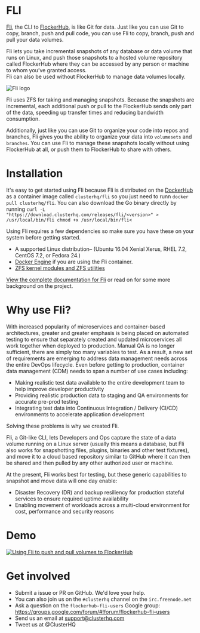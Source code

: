# FLI

[Fli](https://clusterhq.com/fli/introduction), the CLI to [FlockerHub](https://clusterhq.com/flockerhub/introduction), is like Git for data.
Just like you can use Git to copy, branch, push and pull code, you can use Fli to copy, branch, push and pull your data volumes.

Fli lets you take incremental snapshots of any database or data volume that runs on Linux, and push those snapshots to a hosted volume repository called FlockerHub where they can be accessed by any person or machine to whom you’ve granted access.  
Fli can also be used without FlockerHub to manage data volumes locally.

![Fli logo](# "Fli")

Fli uses ZFS for taking and managing snapshots.
Because the snapshots are incremental, each additional push or pull to the FlockerHub sends only part of the data, speeding up transfer times and reducing bandwidth consumption.

Additionally, just like you can use Git to organize your code into repos and branches, Fli gives you the ability to organize your data into ``volumesets`` and ``branches``.
You can use Fli to manage these snapshots locally without using FlockerHub at all, or push them to FlockerHub to share with others.

# Installation

It's easy to get started using Fli because Fli is distributed on the [DockerHub](https://hub.docker.com/) as a container image called ``clusterhq/fli`` so you just need to runn ```docker pull clusterhq/fli```. You can also download the Go binary directly by running ```curl -L "https://download.clusterhq.com/releases/fli/<version>" > /usr/local/bin/fli
chmod +x /usr/local/bin/fli<```

Using Fli requires a few dependencies so make sure you have these on your system before getting started.

- A supported Linux distribution– (Ubuntu 16.04 Xenial Xerus, RHEL 7.2, CentOS 7.2, or Fedora 24.)
- [Docker Engine](https://get.docker.com) if you are using the Fli container.
- [ZFS kernel modules and ZFS utilities](https://fli-docs.clusterhq.com/en/latest/GettingStarted.html#zfs-kernel-modules-and-zfs-utilities)

[View the complete documentation for Fli](https://fli-docs.clusterhq.com/en/latest/) or read on for some more background on the project.

# Why use Fli?

With increased popularity of microservices and container-based architectures, greater and greater emphasis is being placed on automated testing to ensure that separately created and updated microservices all work together when deployed to production.
Manual QA is no longer sufficient, there are simply too many variables to test.
As a result, a new set of requirements are emerging to address data management needs across the entire DevOps lifecycle.
Even before getting to production, container data management (CDM) needs to span a number of use cases including:

* Making realistic test data available to the entire development team to help improve developer productivity
* Providing realistic production data to staging and QA environments for accurate pre-prod testing
* Integrating test data into Continuous Integration / Delivery (CI/CD) environments to accelerate application development

Solving these problems is why we created Fli.

Fli, a Git-like CLI, lets Developers and Ops capture the state of a data volume running on a Linux server (usually this means a database, but Fli also works for snapshotting files, plugins, binaries and other test fixtures), and move it to a cloud based repository similar to GitHub where it can then be shared and then pulled by any other authorized user or machine.

At the present, Fli works best for testing, but these generic capabilities to snapshot and move data will one day enable:

* Disaster Recovery (DR) and backup resiliency for production stateful services to ensure required uptime availability
* Enabling movement of workloads across a multi-cloud environment for cost, performance and security reasons

# Demo

[![Using Fli to push and pull volumes to FlockerHub](http://img.youtube.com/vi/z2MKmu4Xhn4/0.jpg)](https://www.youtube.com/watch?v=z2MKmu4Xhn4)

# Get involved

* Submit a issue or PR on GitHub.  We'd love your help.
* You can also join us on the ``#clusterhq`` channel on the ``irc.freenode.net``
* Ask a question on the ``flockerhub-fli-users`` Google group: https://groups.google.com/forum/#!forum/flockerhub-fli-users
* Send us an email at support@clusterhq.com
* Tweet us at @ClusterHQ